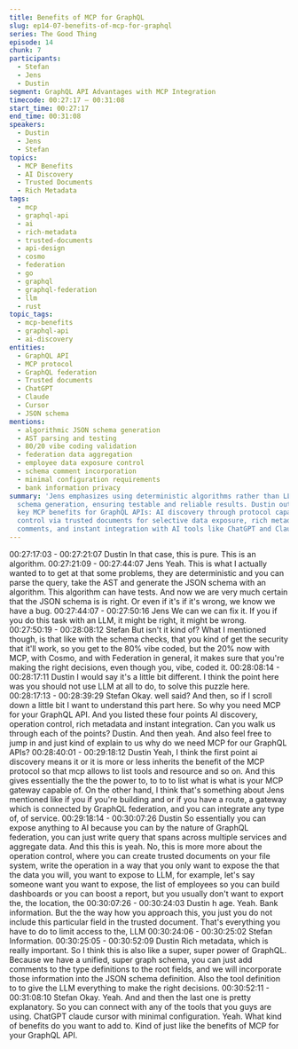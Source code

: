```yaml
---
title: Benefits of MCP for GraphQL
slug: ep14-07-benefits-of-mcp-for-graphql
series: The Good Thing
episode: 14
chunk: 7
participants:
  - Stefan
  - Jens
  - Dustin
segment: GraphQL API Advantages with MCP Integration
timecode: 00:27:17 – 00:31:08
start_time: 00:27:17
end_time: 00:31:08
speakers:
  - Dustin
  - Jens
  - Stefan
topics:
  - MCP Benefits
  - AI Discovery
  - Trusted Documents
  - Rich Metadata
tags:
  - mcp
  - graphql-api
  - ai
  - rich-metadata
  - trusted-documents
  - api-design
  - cosmo
  - federation
  - go
  - graphql
  - graphql-federation
  - llm
  - rust
topic_tags:
  - mcp-benefits
  - graphql-api
  - ai-discovery
entities:
  - GraphQL API
  - MCP protocol
  - GraphQL federation
  - Trusted documents
  - ChatGPT
  - Claude
  - Cursor
  - JSON schema
mentions:
  - algorithmic JSON schema generation
  - AST parsing and testing
  - 80/20 vibe coding validation
  - federation data aggregation
  - employee data exposure control
  - schema comment incorporation
  - minimal configuration requirements
  - bank information privacy
summary: 'Jens emphasizes using deterministic algorithms rather than LLMs for JSON
  schema generation, ensuring testable and reliable results. Dustin outlines four
  key MCP benefits for GraphQL APIs: AI discovery through protocol capabilities, operation
  control via trusted documents for selective data exposure, rich metadata from schema
  comments, and instant integration with AI tools like ChatGPT and Claude.'
---
```


00:27:17:03 - 00:27:21:07
Dustin
In that case, this is pure. This is an algorithm.
00:27:21:09 - 00:27:44:07
Jens
Yeah. This is what I actually wanted to to get at that some problems, they are deterministic and
you can parse the query, take the AST and generate the JSON schema with an algorithm. This
algorithm can have tests. And now we are very much certain that the JSON schema is is right.
Or even if it's if it's wrong, we know we have a bug.
00:27:44:07 - 00:27:50:16
Jens
We can we can fix it. If you if you do this task with an LLM, it might be right, it might be wrong.
00:27:50:19 - 00:28:08:12
Stefan
But isn't it kind of? What I mentioned though, is that like with the schema checks, that you kind
of get the security that it'll work, so you get to the 80% vibe coded, but the 20% now with MCP,
with Cosmo, and with Federation in general, it makes sure that you're making the right
decisions, even though you, vibe, coded it.
00:28:08:14 - 00:28:17:11
Dustin
I would say it's a little bit different. I think the point here was you should not use LLM at all to do,
to solve this puzzle here.
00:28:17:13 - 00:28:39:29
Stefan
Okay. well said? And then, so if I scroll down a little bit I want to understand this part here. So
why you need MCP for your GraphQL API. And you listed these four points AI discovery,
operation control, rich metadata and instant integration. Can you walk us through each of the
points? Dustin. And then yeah. And also feel free to jump in and just kind of explain to us why do
we need MCP for our GraphQL APIs?
00:28:40:01 - 00:29:18:12
Dustin
Yeah, I think the first point ai discovery means it or it is more or less inherits the benefit of the
MCP protocol so that mcp allows to list tools and resource and so on. And this gives essentially
the the the power to, to to to list what is what is your MCP gateway capable of. On the other
hand, I think that's something about Jens mentioned like if you if you're building and or if you
have a route, a gateway which is connected by GraphQL federation, and you can integrate any
type of, of service.
00:29:18:14 - 00:30:07:26
Dustin
So essentially you can expose anything to AI because you can by the nature of GraphQL
federation, you can just write query that spans across multiple services and aggregate data. And
this this is yeah. No, this is more more about the operation control, where you can create trusted
documents on your file system, write the operation in a way that you only want to expose the
that the data you will, you want to expose to LLM, for example, let's say someone want you
want to expose, the list of employees so you can build dashboards or you can boost a report,
but you usually don't want to export the, the location, the
00:30:07:26 - 00:30:24:03
Dustin
h age. Yeah. Bank information. But the the way how you approach this, you just you do not
include this particular field in the trusted document. That's everything you have to do to limit
access to the, LLM
00:30:24:06 - 00:30:25:02
Stefan
Information.
00:30:25:05 - 00:30:52:09
Dustin
Rich metadata, which is really important. So I think this is also like a super, super power of
GraphQL. Because we have a unified, super graph schema, you can just add comments to the
type definitions to the root fields, and we will incorporate those information into the JSON
schema definition. Also the tool definition to to give the LLM everything to make the right
decisions.
00:30:52:11 - 00:31:08:10
Stefan
Okay. Yeah. And and then the last one is pretty explanatory. So you can connect with any of the
tools that you guys are using. ChatGPT claude cursor with minimal configuration. Yeah. What
kind of benefits do you want to add to. Kind of just like the benefits of MCP for your GraphQL
API.
